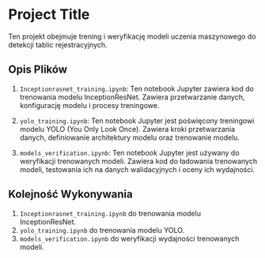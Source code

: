 # Project Title

Ten projekt obejmuje trening i weryfikację modeli uczenia maszynowego do detekcji tablic rejestracyjnych.

## Opis Plików

1. `Inceptionrasnet_training.ipynb`: Ten notebook Jupyter zawiera kod do trenowania modelu InceptionResNet. Zawiera przetwarzanie danych, konfigurację modelu i procesy treningowe.

2. `yolo_training.ipynb`: Ten notebook Jupyter jest poświęcony treningowi modelu YOLO (You Only Look Once). Zawiera kroki przetwarzania danych, definiowanie architektury modelu oraz trenowanie modelu.

3. `models_verification.ipynb`: Ten notebook Jupyter jest używany do weryfikacji trenowanych modeli. Zawiera kod do ładowania trenowanych modeli, testowania ich na danych walidacyjnych i oceny ich wydajności.

## Kolejność Wykonywania

1. `Inceptionrasnet_training.ipynb` do trenowania modelu InceptionResNet.
2. `yolo_training.ipynb` do trenowania modelu YOLO.
3. `models_verification.ipynb` do weryfikacji wydajności trenowanych modeli.
